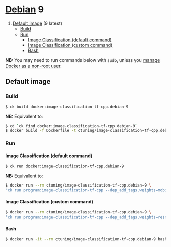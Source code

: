 # [Debian](https://hub.docker.com/_/debian/) 9

1. [Default image](#image_default) (9 latest)
    - [Build](#image_default_build)
    - [Run](#image_default_run)
        - [Image Classification (default command)](#image_default_run_default)
        - [Image Classification (custom command)](#image_default_run_custom)
        - [Bash](#image_default_run_bash)

**NB:** You may need to run commands below with `sudo`, unless you
[manage Docker as a non-root user](https://docs.docker.com/install/linux/linux-postinstall/#manage-docker-as-a-non-root-user).

<a name="image_default"></a>
## Default image

<a name="image_default_build"></a>
### Build
```bash
$ ck build docker:image-classification-tf-cpp.debian-9
```
**NB:** Equivalent to:
```bash
$ cd `ck find docker:image-classification-tf-cpp.debian-9`
$ docker build -f Dockerfile -t ctuning/image-classification-tf-cpp.debian-9 .
```

<a name="image_default_run"></a>
### Run

<a name="image_default_run_default"></a>
#### Image Classification (default command)
```bash
$ ck run docker:image-classification-tf-cpp.debian-9
```
**NB:** Equivalent to:
```bash
$ docker run --rm ctuning/image-classification-tf-cpp.debian-9 \
"ck run program:image-classification-tf-cpp --dep_add_tags.weights=mobilenet,non-quantized"
```

<a name="image_default_run_custom"></a>
#### Image Classification (custom command)
```bash
$ docker run --rm ctuning/image-classification-tf-cpp.debian-9 \
"ck run program:image-classification-tf-cpp --dep_add_tags.weights=resnet --env.CK_BATCH_COUNT=10"
```

<a name="image_default_run_bash"></a>
#### Bash
```bash
$ docker run -it --rm ctuning/image-classification-tf-cpp.debian-9 bash
```
